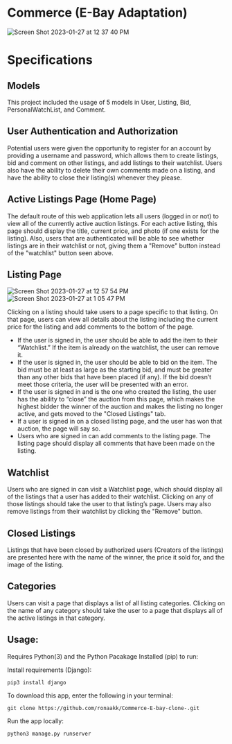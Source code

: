 # Commerce (E-Bay Adaptation)

![Screen Shot 2023-01-27 at 12 37 40 PM](https://user-images.githubusercontent.com/92412291/215155985-2ed5c985-8088-47ae-84b2-a666fe62aebe.png)

# Specifications

## Models

This project included the usage of 5 models in User, Listing, Bid, PersonalWatchList, and Comment. 

## User Authentication and Authorization

Potential users were given the opportunity to register for an account by providing a username and password, which allows them to create listings, bid and comment on other listings, and add listings to their watchlist.
Users also have the ability to delete their own comments made on a listing, and have the ability to close their listing(s) whenever they please.

## Active Listings Page (Home Page)

The default route of this web application lets all users (logged in or not) to view all of the currently active auction listings. For each active listing, this page should display the title, current price, and photo (if one exists for the listing).
Also, users that are authenticated will be able to see whether listings are in their watchlist or not, giving them a "Remove" button instead of the "watchlist" button seen above.

## Listing Page

![Screen Shot 2023-01-27 at 12 57 54 PM](https://user-images.githubusercontent.com/92412291/215160325-b290f30c-1360-4c4d-b216-197f2982eb44.png)
![Screen Shot 2023-01-27 at 1 05 47 PM](https://user-images.githubusercontent.com/92412291/215161605-c7fda380-c626-44d7-a783-e2f0443c2a5f.png)

Clicking on a listing should take users to a page specific to that listing. On that page, users can view all details about the listing including the current price for the listing and add comments to the bottom of the page.

- If the user is signed in, the user should be able to add the item to their “Watchlist.” If the item is already on the watchlist, the user can remove it.
- If the user is signed in, the user should be able to bid on the item. The bid must be at least as large as the starting bid, and must be greater than any other bids that have been placed (if any). If the bid doesn’t meet those criteria, the user will be presented with an error.
- If the user is signed in and is the one who created the listing, the user has the ability to “close” the auction from this page, which makes the highest bidder the winner of the auction and makes the listing no longer active, and gets moved to the "Closed Listings" tab.
- If a user is signed in on a closed listing page, and the user has won that auction, the page will say so.
- Users who are signed in can add comments to the listing page. The listing page should display all comments that have been made on the listing.

## Watchlist

Users who are signed in can visit a Watchlist page, which should display all of the listings that a user has added to their watchlist. Clicking on any of those listings should take the user to that listing’s page.
Users may also remove listings from their watchlist by clicking the "Remove" button.

## Closed Listings

Listings that have been closed by authorized users (Creators of the listings) are presented here with the name of the winner, the price it sold for, and the image of the listing.

## Categories

 Users can visit a page that displays a list of all listing categories. Clicking on the name of any category should take the user to a page that displays all of the active listings in that category.

## Usage:

Requires Python(3) and the Python Pacakage Installed (pip) to run:

Install requirements (Django): 
 ```
 pip3 install django
 ```
To download this app, enter the following in your terminal: 
```
git clone https://github.com/ronaakk/Commerce-E-bay-clone-.git
```
Run the app locally: 
```
python3 manage.py runserver
```
